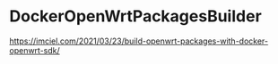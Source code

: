 # DockerOpenWrtPackagesBuilder

https://imciel.com/2021/03/23/build-openwrt-packages-with-docker-openwrt-sdk/
